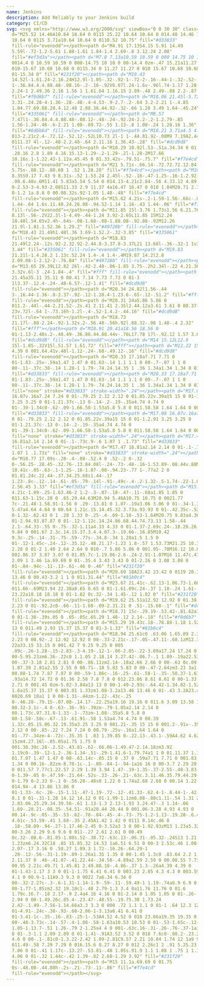 ```yaml
---
name: Jenkins
description: Add Reliably to your Jenkins build
category: CI/CD
svg: <svg xmlns="http://www.w3.org/2000/svg" viewBox="0 0 30 30" class=""><path
  d="M25.52 14.46A10.64 10.64 0 0115 25.22 10.64 10.64 0 014.48 14.46 10.64
  10.64 0 0115 3.71a10.64 10.64 0 0110.52 10.75" fill="#d33833"
  fill-rule="evenodd"></path><path d="M4.91 17.13S4.15 5.91 14.49
  5.59l-.72-1.2-5.61 1.88-1.61 1.84-1.4 2.69-.8 3.12.24 2.08"
  fill="#ef3d3a"></path><path d="M7.8 7.13a10.59 10.59 0 000 14.75 10 10 0
  0014.4 0 10.59 10.59 0 000-14.75 10 10 0 00-14.4 0zm-.47 15.21a11.27 11.27 0
  010-15.67 10.68 10.68 0 0115.34 0 11.27 11.27 0 010 15.67 10.68 10.68 0
  01-15.34 0" fill="#231f20"></path><path d="M19.43
  14.52l-1.61.24-2.16.24H12.9l-1.05-.32-.92-1-.72-2-.16-.44-1-.32-.52-.92-.4-1.33.44-1.16
  1-.36.84.4.4.88.48-.08.16-.2-.16-.92V6.07l.24-1.6v-.96l.74-1.17 1.28-.92
  2.24-1 2.49.36 2.16 1.56 1 1.61.64 1.16.15 2.89-.48 2.49-.88 2.2-.87 1.19"
  fill="#f0d6b7" fill-rule="evenodd"></path><path d="M18.06 21.45l-5.72.24v1l.48
  3.31-.24.28-4-1.36-.28-.48-.4-4.53-.9-2.7-.2-.64 3.2-2.21 1-.4.85
  1.04.77.69.88.28.4.12.48 2.08.36.44.92-.32-.66 1.28 3.49 1.64-.45.24"
  fill="#335061" fill-rule="evenodd"></path><path d="M8.57
  7.47l1-.36.84.4.4.88.48-.08.12-.48-.24-.92.24-2.2-.2-1.2.79-.85
  1.56-1.24-.46-.6-2.21 1.08-.89.72-.55 1.13-.8 1.08-.24 1.28.16 1.36"
  fill="#6d6b6d" fill-rule="evenodd"></path><path d="M10.21 3.71a4.5 4.5 0
  013-2.21c2.4-.72.12-.52.12-.52L10.73 2l-1 1-.44.81.92-.08M9 7.19A2.44 2.44 0
  0111.37 4l-.12-.48-2.2.48-.64 2.11.16 1.36.43-.28" fill="#dcd9d8"
  fill-rule="evenodd"></path><path d="M10.29 10.92l.53-.51a.34.34 0 01.27.31c0
  .28.16 2.8 1.89 4.16.15.13-1.29-.2-1.29-.2l-1.28-2M17.66
  10.16s.1-1.22.42-1.12a.45.45 0 01.33.42s-.79.51-.75.7" fill="#f7e4cd"
  fill-rule="evenodd"></path><path d="M21 5.71s-.66.14-.72.72.72.12.84.08M16.14
  5.75s-.88.12-.88.68 1 .52 1.28.28" fill="#f7e4cd"></path><path d="M10.69
  8.35S9.17 7.43 9 8.31s-.52 1.53.24 2.45l-.52-.16-.47-1.25-.16-1.2.92-1 1
  .08.6.48v.6M11.41 5.83a5.54 5.54 0 014.13-4.21c2.84-.56 4.33.12 4.89.76 0
  0-2.53-3-4.93-2.08S11.33 2.9 11.37 4a16.47 16.47 0 010 1.84M20.71 2.78s-1.16
  0-1.2 1a.8.8 0 00.08.32s.92-1.05 1.48-.48" fill="#f7e4cd"
  fill-rule="evenodd"></path><path d="M15.62 4.21s-.2-1.59-1.56-.66c-.88.6-.8
  1.44-.64 1.6s.11.48.24.26.08-.94.52-1.14 1.16-.43 1.44-.06" fill="#f7e4cd"
  fill-rule="evenodd"></path><path d="M11.85 15l-3.76 1.73s1.56 6.21.76
  8.13l-.56-.2V22.3l-1-4.49-.44-1.24 3.92-2.65L11.85 15M12.24
  18.48l.54.65v2.4h-.64s-.08-1.68-.08-1.88.08-.92.08-.92M12.26
  21.9l-1.81.1.52.36 1.29.2" fill="#49728b" fill-rule="evenodd"></path><path
  d="M18.43 21.49h1.48l.36 3.69-1.52.2-.32-3.85" fill="#335061"
  fill-rule="evenodd"></path><path d="M18.83
  21.49l2.24-.12s.92-2.32.92-2.44.8-3.37.8-3.37L21 13.68l-.36-.32-1 1v3.73l-.84
  3.44" fill="#335061" fill-rule="evenodd"></path><path d="M19.83
  21.21l-1.4.28.2 1.13c.52.24 1.4-.4 1.4-.4M19.87 14.2l2.8
  2.09.08-1-2.12-2-.76.84" fill="#49728b" fill-rule="evenodd"></path><path
  d="M13.65 29.39L12.82 26l-.42-2.48-.06-1.85 3.75-.2h2.34l-.22 4.21.36
  3.32v.6l-3 .24-1.84-.4" fill="#fff" fill-rule="evenodd"></path><path d="M17.9
  21.45a35.11 35.11 0 00.41 7.14 7.73 7.73 0 01-3
  1l3.37-.12.4-.24-.48-6.57-.12-1.41" fill="#dcd9d8"
  fill-rule="evenodd"></path><path d="M20.34 24.82l1.56-.44
  3-.16.44-1.36-.8-2.37-.92-.12-1.28.4-1.23.6-.65-.12-.51.2" fill="#fff"
  fill-rule="evenodd"></path><path d="M20.31 24a5.86 5.86 0
  011.2-.44l-.44-2.21.52-.2s.41 2.11.41 2.35l2.44.12a3.61 3.61 0 00.37-1.89L25.2
  23v.72l-.64 1-.73.16h-1.2l-.4-.52-1.4.2-.44.16" fill="#dcd9d8"
  fill-rule="evenodd"></path><path d="M18.73
  21.17l-.88-2.24-.92-1.32s.2-.56.48-.56h.92l.88.32-.08 1.48-.4 2.32"
  fill="#fff"></path><path d="M18.91 20.41a18.56 18.56 0
  01-1.13-2.48s.2-.48.49-.36.88.44.88.44v-.76L17.78 17l-.92.12 1.57 3.68h.32"
  fill="#dcd9d8" fill-rule="evenodd"></path><path d="M14 15.12L12.9
  15l-1.05-.32V15l.51.57 1.61.72" fill="#fff"></path><path d="M12.22 15.24a4.39
  4.39 0 001.64.41v.48l-1.12-.24-.68-.49.12-.16" fill="#dcd9d8"
  fill-rule="evenodd"></path><path d="M20.33 17.18a7.71 7.71 0
  01-1.83-.25v-.59a1.47 1.47 0 01.63-.14 1.1 1.1 0 00-.7-.07 1 1 0
  00-.11-.37c.38-.14 1.28-1 1.79-.74.24.14.35 1 .36 1.34a1.34 1.34 0 01-.16.82"
  fill="#d33833" fill-rule="evenodd"></path><path d="M20.33 17.18a7.71 7.71 0
  01-1.83-.25v-.59a1.47 1.47 0 01.63-.14 1.1 1.1 0 00-.7-.07 1 1 0
  00-.11-.37c.38-.14 1.28-1 1.79-.74.24.14.35 1 .36 1.34a1.34 1.34 0 01-.16.82z"
  fill="none" stroke="#d33833" stroke-width=".24"></path><path d="M17.08
  16.07v.16a7.24 7.24 0 01-.79.25 2.12 2.12 0 01.85.22v.39a15 15 0 01-1.2.91
  3.25 3.25 0 01-1.21.37c-.13 0-.14-.2-.19-.35a4.74 4.74 0
  01-.39-1.34c0-.62-.09-1.66.58-1.53a5.8 5.8 0 011.58.58 1.64 1.64 0 00.79.34"
  fill="#d33833" fill-rule="evenodd"></path><path d="M17.08 16.07v.16a7.24 7.24
  0 01-.79.25 2.12 2.12 0 01.85.22v.39a15 15 0 01-1.2.91 3.25 3.25 0
  01-1.21.37c-.13 0-.14-.2-.19-.35a4.74 4.74 0
  01-.39-1.34c0-.62-.09-1.66.58-1.53a5.8 5.8 0 011.58.58 1.64 1.64 0 00.79.34z"
  fill="none" stroke="#d33833" stroke-width=".24"></path><path d="M17.47
  16.81a2.14 2.14 0 01-.1-.73c.9-.6 1.07 1 .1.73" fill="#d33833"
  fill-rule="evenodd"></path><path d="M17.47 16.81a2.14 2.14 0 01-.1-.73c.9-.6
  1.07 1 .1.73z" fill="none" stroke="#d33833" stroke-width=".24"></path><path
  d="M18.77 17.09s-.28-.4-.08-.52.4 0 .52-.2 0-.32
  0-.56.25-.28.45-.32.76-.13.84.08l-.24-.73-.48-.16-1.53.89-.08.44v.88M14.57
  18.41c-.05-.63-.1-1.25-.16-1.87-.08-.94.23-.77 1-.77a2 2 0
  01.81.24c.22.44-.37.34.25.68s1.44-.17
  1.23-.8c-.12-.14-.61-.05-.79-.14l-.91-.49c-.4-.2-1.32-.5-1.74-.22-1.08.74.07
  2.56.45 3.33" fill="#ef3d3a" fill-rule="evenodd"></path><path d="M15.62
  4.21c-1.09-.25-1.63.46-2 1.2-.3-.07-.18-.47-.11-.68a1.85 1.85 0
  011.63-1.15c.28 0 .65.29.44.63M20.94 5.46A10.75 10.75 0 0021.77
  7c-.21.48-1.58.91-1.56 0 .29-.13.81 0 1.07-.19a3.06 3.06 0 01-.34-1.36M16.18
  5.47a4.64 4.64 0 00.64 1.21c.15.14.45.32.3.73a.93.93 0 01-.42.35c-.52.15-1.73
  0-1.32-.62.43 0 1 .28 1.33 0-.25-.4-.69-1.18-.53-1.64M20.75 9.83a4.36 4.36 0
  01-2.94.93.87.87 0 01-.12-1.12c.14.24.06.68.44.74.73.13 1.58-.44
  2.1-.64.33-.55 0-.75-.32-1.11a4.33 4.33 0 01-1.37-2.69c.24-.18.26.26.3.34a9.84
  9.84 0 001.67 2.3c.14.15.37.3.4.4.07.3-.19.66-.16.85M10.42
  9.3c-.25-.14-.31-.75-.59-.77s-.34.8-.34 1.28a1.5 1.5 0
  01-.12-1.45c-.24-.12-.35.12-.48.21.17-1.23 1.8-.57 1.53.73M21.25 10.35a2.28
  2.28 0 01-2 1.48 2.64 2.64 0 010-.7 5.86 5.86 0 001.95-.78M16.12 10.8a7 7 0
  002.86.37 3.07 3.07 0 01.05.7c-1.19.06-2.6-.24-2.91-1.07M16 11.47c.47 1.18
  2.09 1 3.46 1a.69.69 0 01-.35.4 3.43 3.43 0 01-2.26 0 3.08 3.08 0
  01-.84-.94c-.11-.13-.61-.46 0-.46" fill="#231f20"
  fill-rule="evenodd"></path><path d="M20.69 18A23.42 23.42 0 0119 20.76a13.46
  13.46 0 00.43-3.2 1 1 0 011.31.44" fill="#81b0c4"
  fill-rule="evenodd"></path><path d="M23.67 21.41c-.62.13-1.06.73-1.66.69a2 2 0
  011.66-.69M23.94 22.38a8.65 8.65 0 01-1.61.09c.24-.37 1.18-.24 1.61-.09M24.12
  23.22a18.18 18.18 0 01-1.82 0c.32-.34 1.45-.12 1.82 0" fill="#231f20"
  fill-rule="evenodd"></path><path d="M19.62 25.51a12.92 12.92 0 01.38 2.21 2.23
  2.23 0 01-.92.2c0-.66-.11-1.68-.09-2.31.21 0 .51-.15.68-.1" fill="#dcd9d8"
  fill-rule="evenodd"></path><path d="M18.71 15c-.29.19-.53.42-.81.62a1.75 1.75
  0 01-1.38-.39s.05 0 .05-.05c.65.29 1.48-.12 2.14-.18" fill="#f0d6b7"
  fill-rule="evenodd"></path><path d="M15.29 19.43c.18-.78.88-1.18 1.52-1.6a13
  13 0 011.49 2.93 15.37 15.37 0 01-3-1.33" fill="#81b0c4"
  fill-rule="evenodd"></path><path d="M18.94 25.61c0 .63.06 1.65.09 2.31a2.23
  2.23 0 00.92-.2 12.92 12.92 0 00-.33-2.21c-.17-.05-.47.11-.68.1zM12.39
  22a33.15 33.15 0 001.42 7 9.25 9.25 0 005
  .09c-.26-1.28-.15-2.83-.3-4.19-.12-1-.06-2.05-.22-3.09a17.24 17.24 0
  00-5.95.23zm6.36-.22c0 1.1.05 2.18.14 3.27.42-.06.7-.1 1.09-.19a22.53 22.53 0
  00-.37-3.18 2.81 2.81 0 00-.86.11zm2.14-.18a2.66 2.66 0 00-.63 0c.09.89.31
  1.87.39 2.81a2.55 2.55 0 00.71-.18 5.83 5.83 0 00-.47-2.64zm3.23 3a1.4 1.4 0
  00.88-1.74 7.87 7.87 0 00-.59-1.86c-.16-.25-.61-.58-1-.35-.58.37-1.61.48-2
  .93a14.72 14.72 0 01.36 2.58 7.8 7.8 0 012.23.06 8.61 8.61 0 00-1.33.34 2.71
  2.71 0 001.45 0zm-5.82-3.84a13 13 0 00-1.49-2.93c-.64.42-1.34.82-1.52
  1.6a15.37 15.37 0 003.01 1.33zm1.08-3.2a13.46 13.46 0 01-.43 3.2A23.42 23.42 0
  0020.69 18a1 1 0 00-1.31-.44zm-1.22-.43c-.25
  0-.46.28-.79.15-.07.08-.14.17-.22.25a19.16 19.16 0 011.6 3.09 13.58 13.58 0
  00.32-3.1c-.4 0-.63-.36-.91-.39zm-.79-1.05a2.14 2.14 0
  00.1.73c.97.31.8-1.33-.1-.73zm-1.08-.35a5.8 5.8 0
  00-1.58-.58c-.67-.13-.61.91-.58 1.53a4.74 4.74 0 00.39
  1.32c.05.15.06.32.19.35a3.25 3.25 0 001.21-.35 15 15 0 001.2-.91v-.39a2.12
  2.12 0 00-.85-.22 7.24 7.24 0 00.79-.25v-.16a1.64 1.64 0
  01-.77-.34zm-4-.72c-.35.35 1 .83 1.39.85 0-.22.13-.43.1-.59A4.62 4.62 0 0112.3
  15zm4.27.16l-.05.05a1.75 1.75 0
  001.38.39c.28-.2.52-.43.81-.62-.66.06-1.49.47-2.14.18zm3.92
  1.19c0-.39-.12-1.2-.36-1.34-.51-.29-1.41.6-1.79.74a1 1 0 01.11.37 1.1 1.1 0
  01.7.07 1.47 1.47 0 00-.63.14c-.05.15 0 .37 0 .59a7.71 7.71 0 001.83.25 1.34
  1.34 0 00.16-.82zm-8.78-1c-.1-.08-.84-1-.94-1a16 16 0 00-3.7 2.29 20.11 20.11
  0 011.57 7.77c1.22.57 2.29 1.39 3.94 1.47-.19-1.35-.37-2.55-.48-3.83-.41-.17-1
  0-1.39-.05 0-.47.59-.21.64-.52s-.33-.26-.21-.63c.3.11.46.35.79.44.29-.64
  0-1.79 0-2.33 0-.1 0-.56.28-.48s0 1.22 0 1.74a2.68 2.68 0 00.14 1.22 43 43 0
  014.94-.4 13.86 13.86 0
  01-1.33-.6c-.26-.15-1.11-.47-1.19-.72-.12-.41.33-.62.4-1-.8.44-1-.42-1.15-1a8.1
  8.1 0 01-.31-1.28 14.12 14.12 0 01-1.99-1.1zm8.08-.88c1.11-.54 1.31 2 .88
  2.83.06.25.29.34.39.56-.61 1.13-1.3 2.13-1.93 3.24.47-.3 1.14-.06
  1.69-.28.21-.08.35-.54.51-.91a20.44 20.44 0 001.06-3.28 4.93 4.93 0
  00.14-.9c-.05-.35-.53-.62-.78-.84-.45-.4-.73-.75-1.2-1.13-.19.28-.6.47-.75.7zM9.17
  4.61c-.53.59-.41 1.68-.35 2.45A1.42 1.42 0 0111 8.14c.46 0
  .18-.58.09-.94-.27-1.17.46-2.45 0-3.52a3 3 0 00-1.92.93zM13 1.23a5.32 5.32 0
  00-3.26 2.29 9.6 9.6 0 011-.27 2.61 2.61 0 00.49
  0c.32-.08.6-.81.85-1.08s.52-.38.72-.63c.13-.06.31-.05.32-.24S13 1.21 13
  1.23zm6.24.32C18 .85 15.85.32 14.53 1a6.51 6.51 0 00-3 2.53c.46 1.08-.13
  2.07-.17 3.16 0 .58.27 1.09.3 1.72-.16.26-.64.29-1
  .28-.12-.56-.31-1.19-.89-1.26a1.35 1.35 0 00-1.45 1.3c0 .83.64 2.2 1.61
  2.11.37 0 .46-.41.87-.41.22.44-.34.58-.4.89a2.59 2.59 0 00.08.55 7.73 7.73 0
  00.95 2.21c.49.71 1.45.81 2.49.88.18-.4.86-.37 1.3-.26a4.39 4.39 0
  01-1.43-1.17 3 3 0 01-1-1.75 6.41 6.41 0 003.23 2.85 4.3 4.3 0 003.59-.85 4.1
  4.1 0 00.9-1.11A9.3 9.3 0 0022 7a6.34 6.34 0
  00-.32-2.27c-.3-.6-1.31-1.14-1.9-.59-.11-.59.49-1 1.19-.74a6.9 6.9 0
  00-1.77-1.85zm2.32 19.18c1-.48 2.79-1.3 3.4 0a11.76 11.76 0 01.6
  1.79c.16.7-.18 2.17-.9 2.4a4.16 4.16 0 01-2.14 0 1.05 1.05 0 01-.26-.34 2.94
  2.94 0 00-1.49.26c.05.4-.23.47-.48.55-.19.75.38 1.73.24
  2.42-.1.49-.7.56-1.14.66a3.3 3.3 0 000 .72 1.1 1.1 0 01-1 .64 12.3 12.3 0
  01-4.91-.24c-.38-.93-.68-2.06-1-3.13a6.41 6.41 0
  01-3.41-1c-.35-.16-.83-.25-1-.53A4.52 4.52 0 018 23.66a19.35 19.35 0
  00-.48-3.73c-.14-.57-.4-1.08-.58-1.63a10.53 10.53 0 01-.53-1.65c-.12-.76.6-.8
  1.05-1.13.7-.51 1.26-.79 2-1.25a4 4 0 001-.63c.16-.31-.26-.76-.37-1a3.07 3.07
  0 01-.3-1.1 2.09 2.09 0 01-1.41-.91A3.52 3.52 0 018 7.6c0-.08.2-.23.23-.35a4.6
  4.6 0 00-.1-.81c0-1.3.22-2.42 1.09-2.81C9.57 2.21 10.84 1.74 12 1a9 9 0
  011.49-.58 7.29 7.29 0 016.15.6 8.27 8.27 0 012 2.26c1 2 .91 5.25.23 7.64a7.86
  7.86 0 01-.41 1.17c-.13.27-.53.81-.48 1.05s.91.9 1.1 1.08 1 .75 1 1.15a4.06
  4.06 0 01-.32 1.44c-.42 1.39-.82 2.68-1.29 3.92" fill="#231f20"
  fill-rule="evenodd"></path><path d="M15 11.1a.69.69 0 01.75
  0s-.48.08-.44.88h-.2s-.21-.73-.11-.86" fill="#f7e4cd"
  fill-rule="evenodd"></path></svg>
---
```

